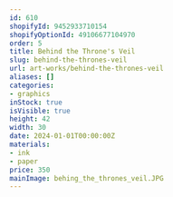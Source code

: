 ```yaml
---
id: 610
shopifyId: 9452933710154
shopifyOptionId: 49106677104970
order: 5
title: Behind the Throne's Veil
slug: behind-the-thrones-veil
url: art-works/behind-the-thrones-veil
aliases: []
categories:
- graphics
inStock: true
isVisible: true
height: 42
width: 30
date: 2024-01-01T00:00:00Z
materials:
- ink
- paper
price: 350
mainImage: behing_the_thrones_veil.JPG
---
```

